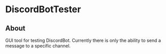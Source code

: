 # DiscordBotTester

## About

GUI tool for testing DiscordBot. Currently there is only the ability to send a message to a specific channel.
